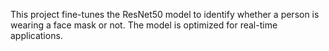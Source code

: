 This project fine-tunes the ResNet50 model to identify whether a person is wearing a face mask or not. The model is optimized for real-time applications.

